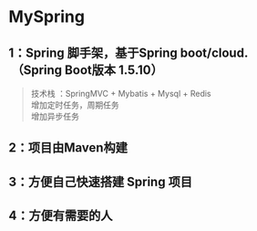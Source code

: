 # MySpring
## 1：Spring 脚手架，基于Spring boot/cloud.  （Spring Boot版本 1.5.10）  
   >  技术栈 ：SpringMVC + Mybatis + Mysql + Redis   
   >  增加定时任务，周期任务  
   >  增加异步任务
   

## 2：项目由Maven构建  

## 3：方便自己快速搭建 Spring 项目

## 4：方便有需要的人
